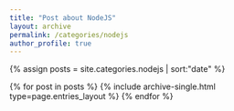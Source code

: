 ```yaml
---
title: "Post about NodeJS"
layout: archive
permalink: /categories/nodejs
author_profile: true
---
```


{% assign posts = site.categories.nodejs | sort:"date" %}

{% for post in posts %}
  {% include archive-single.html type=page.entries_layout %}
{% endfor %}

